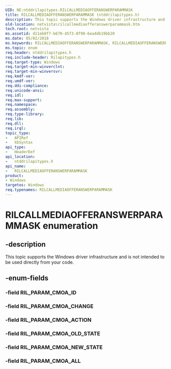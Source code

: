 ```yaml
---
UID: NE:ntddrilapitypes.RILCALLMEDIAOFFERANSWERPARAMMASK
title: RILCALLMEDIAOFFERANSWERPARAMMASK (ntddrilapitypes.h)
description: This topic supports the Windows driver infrastructure and is not intended to be used directly from your code.
old-location: netvista\rilcallmediaofferanswerparammask.htm
tech.root: netvista
ms.assetid: d11eb8f7-b670-45f3-8f90-6ea4db19bb20
ms.date: 05/02/2018
ms.keywords: RILCALLMEDIAOFFERANSWERPARAMMASK, RILCALLMEDIAOFFERANSWERPARAMMASK enumeration [Network Drivers Starting with Windows Vista], RIL_PARAM_CMOA_ACTION, RIL_PARAM_CMOA_ALL, RIL_PARAM_CMOA_CHANGE, RIL_PARAM_CMOA_NEW_STATE, RIL_PARAM_CMOA_OLD_STATE, netvista.rilcallmediaofferanswerparammask, ntddrilapitypes/RILCALLMEDIAOFFERANSWERPARAMMASK, ntddrilapitypes/RIL_PARAM_CMOA_ACTION, ntddrilapitypes/RIL_PARAM_CMOA_ALL, ntddrilapitypes/RIL_PARAM_CMOA_CHANGE, ntddrilapitypes/RIL_PARAM_CMOA_NEW_STATE, ntddrilapitypes/RIL_PARAM_CMOA_OLD_STATE
ms.topic: enum
req.header: ntddrilapitypes.h
req.include-header: Rilapitypes.h
req.target-type: Windows
req.target-min-winverclnt: 
req.target-min-winversvr: 
req.kmdf-ver: 
req.umdf-ver: 
req.ddi-compliance: 
req.unicode-ansi: 
req.idl: 
req.max-support: 
req.namespace: 
req.assembly: 
req.type-library: 
req.lib: 
req.dll: 
req.irql: 
topic_type:
-	APIRef
-	kbSyntax
api_type:
-	HeaderDef
api_location:
-	ntddrilapitypes.h
api_name:
-	RILCALLMEDIAOFFERANSWERPARAMMASK
product:
- Windows
targetos: Windows
req.typenames: RILCALLMEDIAOFFERANSWERPARAMMASK
---
```


# RILCALLMEDIAOFFERANSWERPARAMMASK enumeration


## -description


This topic supports the Windows driver infrastructure and is not intended to be used directly from your code.


## -enum-fields




### -field RIL_PARAM_CMOA_ID


### -field RIL_PARAM_CMOA_CHANGE


### -field RIL_PARAM_CMOA_ACTION


### -field RIL_PARAM_CMOA_OLD_STATE


### -field RIL_PARAM_CMOA_NEW_STATE


### -field RIL_PARAM_CMOA_ALL

